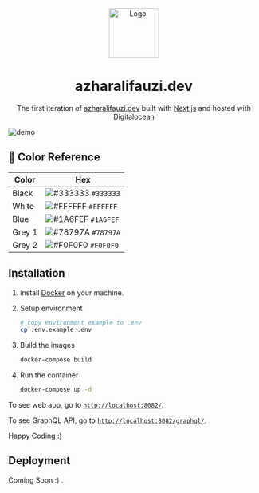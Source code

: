 <div align="center">
  <img alt="Logo" src="https://azharalifauzi.dev/logo.svg" width="100" />
</div>
<h1 align="center">
  azharalifauzi.dev
</h1>
<p align="center">
  The first iteration of <a href="https://azharalifauzi.dev" target="_blank">azharalifauzi.dev</a> built with <a href="https://nextjs.org/" target="_blank">Next.js</a> and hosted with <a href="https://www.digitalocean.com/" target="_blank">Digitalocean</a>
</p>

![demo](https://azharalifauzi.dev/demo.png)

## 🎨 Color Reference

| Color  | Hex                                                                |
| ------ | ------------------------------------------------------------------ |
| Black  | ![#333333](https://via.placeholder.com/10/333333?text=+) `#333333` |
| White  | ![#FFFFFF](https://via.placeholder.com/10/FFFFFF?text=+) `#FFFFFF` |
| Blue   | ![#1A6FEF](https://via.placeholder.com/10/1A6FEF?text=+) `#1A6FEF` |
| Grey 1 | ![#78797A](https://via.placeholder.com/10/78797A?text=+) `#78797A` |
| Grey 2 | ![#F0F0F0](https://via.placeholder.com/10/F0F0F0?text=+) `#F0F0F0` |

## Installation

1. install [Docker](https://docs.docker.com/get-docker/) on your machine.

2. Setup environment

   ```bash
   # copy environment example to .env
   cp .env.example .env
   ```

3. Build the images

   ```bash
   docker-compose build
   ```

4. Run the container

   ```bash
   docker-compose up -d
   ```

To see web app, go to [`http://localhost:8082/`](http://localhost:8082/).

To see GraphQL API, go to [`http://localhost:8082/graphql/`](http://localhost:8082/graphql/).

Happy Coding :)

## Deployment

Coming Soon :) .
